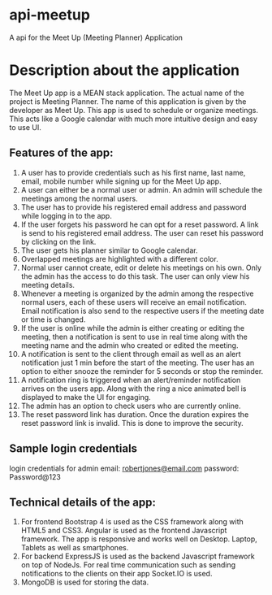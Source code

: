 # api-meetup
A api for the Meet Up (Meeting Planner) Application

# Description about the application
The Meet Up app is a MEAN stack application. The actual name of the project is Meeting Planner. The name of this application is given by the developer as Meet Up. This app is used to schedule or organize meetings. This acts like a Google calendar with much more intuitive design and easy to use UI.

## Features of the app:
1.	A user has to provide credentials such as his first name, last name, email, mobile number while signing up for the Meet Up app.
2.	A user can either be a normal user or admin. An admin will schedule the meetings among the normal users.
3.	The user has to provide his registered email address and password while logging in to the app.
4.	If the user forgets his password he can opt for a reset password. A link is send to his registered email address. The user can reset his password by clicking on the link.
5.	The user gets his planner similar to Google calendar.
6.	Overlapped meetings are highlighted with a different color.
7.	Normal user cannot create, edit or delete his meetings on his own. Only the admin has the access to do this task. The user can only view his meeting details.
8.	 Whenever a meeting is organized by the admin among the respective normal users, each of these users will receive an email notification. Email notification is also send to the respective users if the meeting date or time is changed.
9.	If the user is online while the admin is either creating or editing the meeting, then a notification is sent to use in real time along with the meeting name and the admin who created or edited the meeting.
10.	A notification is sent to the client through email as well as an alert notification just 1 min before the start of the meeting. The user has an option to either snooze the reminder for 5 seconds or stop the reminder.
11.	A notification ring is triggered when an alert/reminder notification arrives on the users app. Along with the ring a nice animated bell is displayed to make the UI for engaging.
12.	The admin has an option to check users who are currently online.
13.	The reset password link has duration. Once the duration expires the reset password link is invalid. This is done to improve the security.

## Sample login credentials
login credentials for admin
email: robertjones@email.com
password: Password@123

## Technical details of the app:
1.	For frontend Bootstrap 4 is used as the CSS framework along with HTML5 and CSS3. Angular is used as the frontend Javascript framework. The app is responsive and works well on Desktop. Laptop, Tablets as well as smartphones.
2.	For backend ExpressJS is used as the backend Javascript framework on top of NodeJs. For real time communication such as sending notifications to the clients on their app Socket.IO is used.
3.	MongoDB is used for storing the data.

